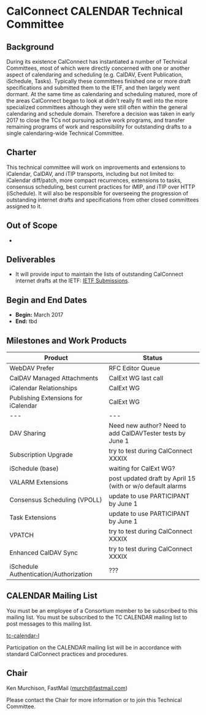 # CalConnect CALENDAR Technical Committee

## Background

During its existence CalConnect has instantiated a number of Technical Committees, most of which were directly concerned with one or another aspect of calendaring and scheduling (e.g. CalDAV, Event Publication, iSchedule, Tasks).  Typically these committees finished one or more draft specifications and submitted them to the IETF, and then largely went dormant.  At the same time as calendaring and scheduling matured, more of the areas CalConnect began to look at didn't really fit well into the more specialized committees although they were still often within the general calendaring and schedule domain.  Therefore a decision was taken in early 2017 to close the TCs not pursuing active work programs, and transfer remaining programs of work and responsibility for outstanding drafts to a single calendaring-wide Technical Committee. 

## Charter

This technical committee will work on improvements and extensions to iCalendar, CalDAV, and iTIP transports, including but not limited to: iCalendar diff/patch, more compact recurrences, extensions to tasks, consensus scheduling, best current practices for iMIP, and iTIP over HTTP (iSchedule). It will also be responsible for overseeing the progression of outstanding internet drafts and specifications from other closed committees assigned to it.

## Out of Scope 

-
 
## Deliverables

- It will provide input to maintain the lists of outstanding CalConnect internet drafts at the IETF:  [IETF Submissions](https://www.calconnect.org/resources/ietf-submissions).

## Begin and End Dates

* **Begin:** March 2017
* **End:** tbd

## Milestones and Work Products

| Product | Status |
| --- | --- |
| WebDAV Prefer |RFC Editor Queue |
| CalDAV Managed Attachments | CalExt WG last call |
| iCalendar Relationships | CalExt WG |
| Publishing Extensions for iCalendar | CalExt WG |
| --- | --- |
| DAV Sharing | Need new author?  Need to add CalDAVTester tests by June 1 |
| Subscription Upgrade | try to test during CalConnect XXXIX |
| iSchedule (base) | waiting for CalExt WG? |
| VALARM Extensions | post updated draft by April 15 (with or w/o default alarms |
| Consensus Scheduling (VPOLL) | update to use PARTICIPANT by June 1 |
| Task Extensions | update to use PARTICIPANT by June 1 |
| VPATCH | try to test during CalConnect XXXIX |
| Enhanced CalDAV Sync | try to test during CalConnect XXXIX |
| iSchedule Authentication/Authorization | ??? |

## CALENDAR Mailing List

You must be an employee of a Consortium member to be subscribed to this mailing list.
You must be subscribed to the TC CALENDAR mailing list to post messages to this mailing list.

[tc-calendar-l](mailto:tc-calendar-l@lists.calconnect.org)

Participation on the CALENDAR mailing list will be in accordance with standard CalConnect practices and procedures.

## Chair 

Ken Murchison, FastMail ([murch@fastmail.com](mailto:murch@fastmail.com))

Please contact the Chair for more information or to join this Technical Committee.